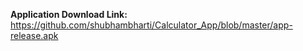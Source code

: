 <b>Application Download Link:</b> https://github.com/shubhambharti/Calculator_App/blob/master/app-release.apk

